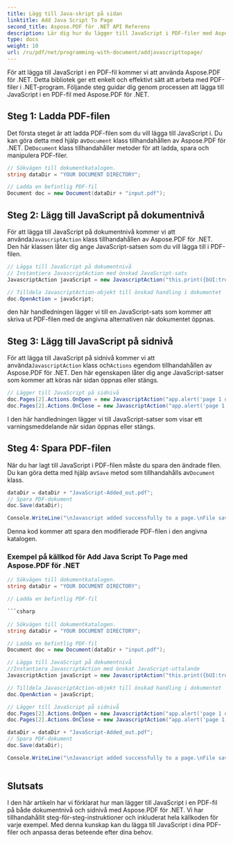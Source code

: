 ```yaml
---
title: Lägg till Java-skript på sidan
linktitle: Add Java Script To Page
second_title: Aspose.PDF för .NET API Referens
description: Lär dig hur du lägger till JavaScript i PDF-filer med Aspose.PDF för .NET. Steg-för-steg-guide med kodhandledning för dokument- och sidnivåskript.
type: docs
weight: 10
url: /ru/pdf/net/programming-with-document/addjavascripttopage/
---
```


För att lägga till JavaScript i en PDF-fil kommer vi att använda Aspose.PDF för .NET. Detta bibliotek ger ett enkelt och effektivt sätt att arbeta med PDF-filer i .NET-program. Följande steg guidar dig genom processen att lägga till JavaScript i en PDF-fil med Aspose.PDF för .NET.

## Steg 1: Ladda PDF-filen

 Det första steget är att ladda PDF-filen som du vill lägga till JavaScript i. Du kan göra detta med hjälp av`Document` klass tillhandahållen av Aspose.PDF för .NET. De`Document` klass tillhandahåller metoder för att ladda, spara och manipulera PDF-filer.

```csharp
// Sökvägen till dokumentkatalogen.
string dataDir = "YOUR DOCUMENT DIRECTORY";

// Ladda en befintlig PDF-fil
Document doc = new Document(dataDir + "input.pdf");
```

## Steg 2: Lägg till JavaScript på dokumentnivå

 För att lägga till JavaScript på dokumentnivå kommer vi att använda`JavascriptAction` klass tillhandahållen av Aspose.PDF för .NET. Den här klassen låter dig ange JavaScript-satsen som du vill lägga till i PDF-filen.

```csharp
// Lägga till JavaScript på dokumentnivå
// Instantiera JavascriptAction med önskad JavaScript-sats
JavascriptAction javaScript = new JavascriptAction("this.print({bUI:true,bSilent:false,bShrinkToFit:true});");

// Tilldela JavascriptAction-objekt till önskad handling i dokumentet
doc.OpenAction = javaScript;
```

den här handledningen lägger vi till en JavaScript-sats som kommer att skriva ut PDF-filen med de angivna alternativen när dokumentet öppnas.

## Steg 3: Lägg till JavaScript på sidnivå

 För att lägga till JavaScript på sidnivå kommer vi att använda`JavascriptAction` klass och`Actions` egendom tillhandahållen av Aspose.PDF för .NET. Den här egenskapen låter dig ange JavaScript-satser som kommer att köras när sidan öppnas eller stängs.

```csharp
// Lägger till JavaScript på sidnivå
doc.Pages[2].Actions.OnOpen = new JavascriptAction("app.alert('page 1 opened')");
doc.Pages[2].Actions.OnClose = new JavascriptAction("app.alert('page 1 closed')");
```

I den här handledningen lägger vi till JavaScript-satser som visar ett varningsmeddelande när sidan öppnas eller stängs.

## Steg 4: Spara PDF-filen

 När du har lagt till JavaScript i PDF-filen måste du spara den ändrade filen. Du kan göra detta med hjälp av`Save` metod som tillhandahålls av`Document` klass.

```csharp
dataDir = dataDir + "JavaScript-Added_out.pdf";
// Spara PDF-dokument
doc.Save(dataDir);

Console.WriteLine("\nJavascript added successfully to a page.\nFile saved at " + dataDir);
```

Denna kod kommer att spara den modifierade PDF-filen i den angivna katalogen.

### Exempel på källkod för Add Java Script To Page med Aspose.PDF för .NET

```csharp
// Sökvägen till dokumentkatalogen.
string dataDir = "YOUR DOCUMENT DIRECTORY";

// Ladda en befintlig PDF-fil

```csharp
            
// Sökvägen till dokumentkatalogen.
string dataDir = "YOUR DOCUMENT DIRECTORY";

// Ladda en befintlig PDF-fil
Document doc = new Document(dataDir + "input.pdf");

// Lägga till JavaScript på dokumentnivå
//Instantiera JavascriptAction med önskat JavaScript-uttalande
JavascriptAction javaScript = new JavascriptAction("this.print({bUI:true,bSilent:false,bShrinkToFit:true});");

// Tilldela JavascriptAction-objekt till önskad handling i dokumentet
doc.OpenAction = javaScript;

// Lägger till JavaScript på sidnivå
doc.Pages[2].Actions.OnOpen = new JavascriptAction("app.alert('page 1 opened')");
doc.Pages[2].Actions.OnClose = new JavascriptAction("app.alert('page 1 closed')");

dataDir = dataDir + "JavaScript-Added_out.pdf";
// Spara PDF-dokument
doc.Save(dataDir);

Console.WriteLine("\nJavascript added successfully to a page.\nFile saved at " + dataDir);
        
```

## Slutsats

I den här artikeln har vi förklarat hur man lägger till JavaScript i en PDF-fil på både dokumentnivå och sidnivå med Aspose.PDF för .NET. Vi har tillhandahållit steg-för-steg-instruktioner och inkluderat hela källkoden för varje exempel. Med denna kunskap kan du lägga till JavaScript i dina PDF-filer och anpassa deras beteende efter dina behov.


